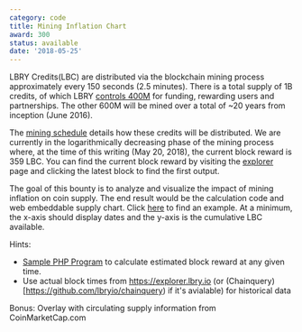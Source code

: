 ```yaml
---
category: code
title: Mining Inflation Chart
award: 300
status: available
date: '2018-05-25'
---
```


LBRY Credits(LBC) are distributed via the blockchain mining process approximately every 150 seconds (2.5 minutes). There is a total supply of 1B credits, of which LBRY [controls 400M](https://lbry.io/faq/credit-policy) for funding, rewarding users and partnerships. The other 600M will be mined over a total of ~20 years from inception (June 2016). 

The [mining schedule](https://lbry.io/faq/block-rewards) details how these credits will be distributed. We are currently in the logarithmically decreasing phase of the mining process where, at the time of this writing (May 20, 2018), the current block reward is 359 LBC. You can find the current block reward by visiting the [explorer](https://explorer.lbry.io) page and clicking the latest block to find the first output. 

The goal of this bounty is to analyze and visualize the impact of mining inflation on coin supply. The end result would be the calculation code and web embeddable supply chart. Click [here](https://www.bitcoinmining.com/how-are-new-bitcoins-created/) to find an example. At a minimum, the x-axis should display dates and the y-axis is the cumulative LBC available.     

Hints:
- [Sample PHP Program](https://drive.google.com/open?id=19LXPIBhZnd-SEnQlrke2tb-ZwESrbK2D) to calculate estimated block reward at any given time.
- Use actual block times from https://explorer.lbry.io (or (Chainquery)[https://github.com/lbryio/chainquery) if it's avialable) for historical data

Bonus: Overlay with circulating supply information from CoinMarketCap.com 
